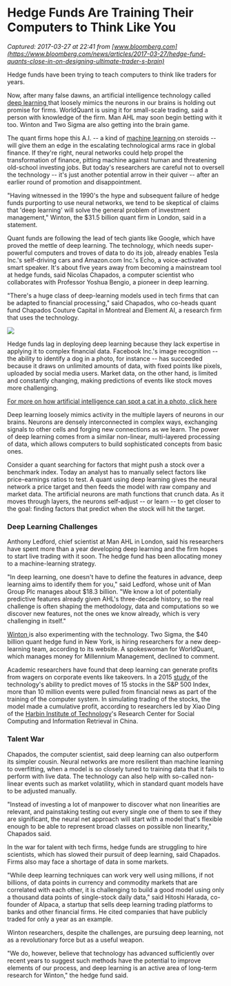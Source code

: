 # Hedge Funds Are Training Their Computers to Think Like You

_Captured: 2017-03-27 at 22:41 from [www.bloomberg.com](https://www.bloomberg.com/news/articles/2017-03-27/hedge-fund-quants-close-in-on-designing-ultimate-trader-s-brain)_

Hedge funds have been trying to teach computers to think like traders for years.

Now, after many false dawns, an artificial intelligence technology called [deep learning ](https://www.bloomberg.com/news/articles/2015-10-29/apple-s-secrecy-hurts-its-ai-software-development)that loosely mimics the neurons in our brains is holding out promise for firms. WorldQuant is using it for small-scale trading, said a person with knowledge of the firm. Man AHL may soon begin betting with it too. Winton and Two Sigma are also getting into the brain game.

The quant firms hope this A.I. -- a kind of [machine learning ](https://www.bloomberg.com/news/articles/2016-11-10/hedge-funds-beware-most-machine-learning-talk-is-really-hokum)on steroids -- will give them an edge in the escalating technological arms race in global finance. If they're right, neural networks could help propel the transformation of finance, pitting machine against human and threatening old-school investing jobs. But today's researchers are careful not to oversell the technology -- it's just another potential arrow in their quiver -- after an earlier round of promotion and disappointment.

"Having witnessed in the 1990's the hype and subsequent failure of hedge funds purporting to use neural networks, we tend to be skeptical of claims that 'deep learning' will solve the general problem of investment management," Winton, the $31.5 billion quant firm in London, said in a statement.

Quant funds are following the lead of tech giants like Google, which have proved the mettle of deep learning. The technology, which needs super-powerful computers and troves of data to do its job, already enables Tesla Inc.'s self-driving cars and Amazon.com Inc.'s Echo, a voice-activated smart speaker. It's about five years away from becoming a mainstream tool at hedge funds, said Nicolas Chapados, a computer scientist who collaborates with Professor Yoshua Bengio, a pioneer in deep learning.

"There's a huge class of deep-learning models used in tech firms that can be adapted to financial processing," said Chapados, who co-heads quant fund Chapados Couture Capital in Montreal and Element AI, a research firm that uses the technology.

![](https://assets.bwbx.io/images/users/iqjWHBFdfxIU/iKEeQnwipIrU/v3/800x-1.png)

Hedge funds lag in deploying deep learning because they lack expertise in applying it to complex financial data. Facebook Inc.'s image recognition -- the ability to identify a dog in a photo, for instance -- has succeeded because it draws on unlimited amounts of data, with fixed points like pixels, uploaded by social media users. Market data, on the other hand, is limited and constantly changing, making predictions of events like stock moves more challenging.

[For more on how artificial intelligence can spot a cat in a photo, click here](https://www.bloomberg.com/news/articles/2017-02-14/here-s-why-this-cat-spotting-ai-is-different)

Deep learning loosely mimics activity in the multiple layers of neurons in our brains. Neurons are densely interconnected in complex ways, exchanging signals to other cells and forging new connections as we learn. The power of deep learning comes from a similar non-linear, multi-layered processing of data, which allows computers to build sophisticated concepts from basic ones.

Consider a quant searching for factors that might push a stock over a benchmark index. Today an analyst has to manually select factors like price-earnings ratios to test. A quant using deep learning gives the neural network a price target and then feeds the model with raw company and market data. The artificial neurons are math functions that crunch data. As it moves through layers, the neurons self-adjust -- or learn -- to get closer to the goal: finding factors that predict when the stock will hit the target.

### Deep Learning Challenges

Anthony Ledford, chief scientist at Man AHL in London, said his researchers have spent more than a year developing deep learning and the firm hopes to start live trading with it soon. The hedge fund has been allocating money to a machine-learning strategy.

"In deep learning, one doesn't have to define the features in advance, deep learning aims to identify them for you," said Ledford, whose unit of Man Group Plc manages about $18.3 billion. "We know a lot of potentially predictive features already given AHL's three-decade history, so the real challenge is often shaping the methodology, data and computations so we discover new features, not the ones we know already, which is very challenging in itself."

[Winton ](https://www.bloomberg.com/quote/735690Z:LN)is also experimenting with the technology. Two Sigma, the $40 billion quant hedge fund in New York, is hiring researchers for a new deep-learning team, according to its website. A spokeswoman for WorldQuant, which manages money for Millennium Management, declined to comment.

Academic researchers have found that deep learning can generate profits from wagers on corporate events like takeovers. In a 2015 [study ](https://ijcai.org/Proceedings/15/Papers/329.pdf)of the technology's ability to predict moves of 15 stocks in the S&P 500 Index, more than 10 million events were pulled from financial news as part of the training of the computer system. In simulating trading of the stocks, the model made a cumulative profit, according to researchers led by Xiao Ding of the [Harbin Institute of Technology](https://www.bloomberg.com/quote/GONGDZ:CH)'s Research Center for Social Computing and Information Retrieval in China.

### Talent War

Chapados, the computer scientist, said deep learning can also outperform its simpler cousin. Neural networks are more resilient than machine learning to overfitting, when a model is so closely tuned to training data that it fails to perform with live data. The technology can also help with so-called non-linear events such as market volatility, which in standard quant models have to be adjusted manually.

"Instead of investing a lot of manpower to discover what non linearities are relevant, and painstaking testing out every single one of them to see if they are significant, the neural net approach will start with a model that's flexible enough to be able to represent broad classes on possible non linearity," Chapados said.

In the war for talent with tech firms, hedge funds are struggling to hire scientists, which has slowed their pursuit of deep learning, said Chapados. Firms also may face a shortage of data in some markets.

"While deep learning techniques can work very well using millions, if not billions, of data points in currency and commodity markets that are correlated with each other, it is challenging to build a good model using only a thousand data points of single-stock daily data," said Hitoshi Harada, co-founder of Alpaca, a startup that sells deep learning trading platforms to banks and other financial firms. He cited companies that have publicly traded for only a year as an example.

Winton researchers, despite the challenges, are pursuing deep learning, not as a revolutionary force but as a useful weapon.

"We do, however, believe that technology has advanced sufficiently over recent years to suggest such methods have the potential to improve elements of our process, and deep learning is an active area of long-term research for Winton," the hedge fund said.
